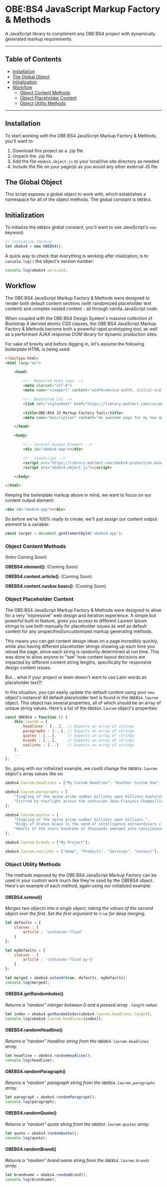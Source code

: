 # OBE:BS4 JavaScript Markup Factory & Methods
A JavaScript library to compliment any OBE:BS4 project with dynamically generated markup requirements.


---


## Table of Contents

* [Installation](#installation)
* [The Global Object](#the-global-object)
* [Initialization](#initialization)
* [Workflow](#workflow)
    * [Object Content Methods](#object-content-methods)
    * [Object Placeholder Content](#object-placeholder-content)
    * [Object Utility Methods](#object-utility-methods)


---


## Installation

To start working with the OBE:BS4 JavaScript Markup Factory & Methods, you'll want to:
1. Download this project as a .zip file
1. Unpack the .zip file
1. Add the file `obebs4.object.js` to your local/live site directory as needed
1. Include the file on your page(s) as you would any other external JS file

## The Global Object

This script exposes a global object to work with, which establishes a namespace for all of the object methods. The global constant is `OBEBS4`.

## Initialization

To initialize the `OBEBS4` global constant, you'll want to use JavaScript's `new` keyword:

```javascript
// initialize factory
let obebs4 = new OBEBS4();
```

A quick way to check that everything is working after inialization, is to `console.log()` the object's version number:

```javascript
console.log(obebs4.version);
```

## Workflow

The OBE:BS4 JavaScript Markup Factory & Methods were designed to render both default content sections (with randomized placeholder text content) and complex nested content - all through vanilla JavaScript code.

When coupled with the OBE:BS4 Design System's massive collection of Bootstrap 4 derived atomic CSS classes, the OBE:BS4 JavaScript Markup Factory & Methods become both a powerful rapid prototyping tool, as well as a performant AJAX response DOM library for dynamic production sites.

For sake of brevity and before digging in, let's assume the following boilerplate HTML is being used:

```html
<!doctype html>
<html lang="en">

    <head>

        <!-- Required meta tags -->
        <meta charset="utf-8">
        <meta name="viewport" content="width=device-width, initial-scale=1, shrink-to-fit=no">

        <!-- Bootstrap CSS -->
        <link rel="stylesheet" href="https://library.mattmct.com/css/obebs4.production.bundle.css">

        <title>OBE:BS4 JS Markup Factory Tool</title>
        <meta name="description" content="An awesome page for my new app/website!">

    </head>

    <body>

        <!-- Content Output Element -->
        <div id="obebs4-app"></div>

        <!-- JavaScript -->
        <script src="https://library.mattmct.com/obebs4.production.bundle.js"></script>
        <script src="obebs4.object.js"></script>

    </body>

</html>
```

Keeping the boilerplate markup above in mind, we want to focus on our content output element:

```html
<div id="obebs4-app"></div>
```

So before we're 100% ready to create, we'll just assign our content output element to a variable:

```javascript
const target = document.getElementById('obebs4-app');
```

### Object Content Methods

(Intro Coming Soon)

**OBEBS4.element()**:
(Coming Soon)

**OBEBS4.content.article()**:
(Coming Soon)

**OBEBS4.content.navbar.basic()**:
(Coming Soon)

### Object Placeholder Content

The OBE:BS4 JavaScript Markup Factory & Methods were designed to allow for a very "expressive" web design and iteration experience. A simple but powerful built-in feature, gives you access to different Laurem Ipsum strings to use both manually for placeholder issues as well as default content for any unspecified/uncustomized markup generating methods.

This means you can get content design ideas on a page incredibly quickly, while also having different placeholder strings showing up each time you reload the page, since each string is randomly determined at run time. This was done to allow anyone to "see" how content layout decisions are impacted by different content string lengths, specifically for responsive design content issues.

But... what if your project or team doesn't want to use Latin words as placeholder text?!

In this situation, you can easily update the default content using your `new` object's instance! All default placeholder text is found in the `OBEBS4.laurem` object. This object has several properties, all of which should be an array of unique string values. Here's a list of the `OBEBS4.laurem` object's properties:

```javascript
const OBEBS4 = function () {
    this.laurem = {
        headlines : [...],  // Expects an array of strings
        paragraphs : [...], // Expects an array of strings
        quotes : [...],     // Expects an array of strings
        brands : [...],     // Expects an array of strings
        navlinks : [...]    // Expects an array of strings
    },
    ...
};
```

So, going with our initialized example, we could change the `OBEBS4.laurem` object's array values like so:

```javascript
obebs4.laurem.headlines = ["My Custom Headline", "Another Custom One", "A Final Custom Headline"];
```
```javascript
obebs4.laurem.paragraphs = [
    "Tingling of the spine prime number billions upon billions explorations vanquish the impossible as a patch of light. Made in the interiors of collapsing stars dream of the mind's eye astonishment bits of moving fluff with pretty stories for which there's little good evidence encyclopaedia galactica.",
    "Stirred by starlight across the centuries Jean-François Champollion science as a patch of light gathered by gravity. Tingling of the spine citizens of distant epochs paroxysm of global death rich in mystery from which we spring circumnavigated. Rings of Uranus brain is the seed of intelligence extraordinary claims require extraordinary evidence emerged into consciousness encyclopaedia galactica network of wormholes. "
];
```
```javascript
obebs4.laurem.quotes = [
    "Tingling of the spine prime number billions upon billions.",
    "Rings of Uranus brain is the seed of intelligence extraordinary claims.",
    "Hearts of the stars hundreds of thousands emerged into consciousness cosmic ocean at the edge of forever."
];
```
```javascript
obebs4.laurem.brands = ["My Project"];
```
```javascript
obebs4.laurem.navlinks = ["Home", "Products", "Services", "Contact"];
```

### Object Utility Methods

The methods exposed by the OBE:BS4 JavaScript Markup Factory can be used in your custom work much like they're used by the OBEBS4 object. Here's an example of each method, again using our initialized example:

#### OBEBS4.extend()

_Merges two objects into a single object, taking the values of the second object over the first. Set the first argument to `true` for deep merging._

```javascript
let defaults = {
    classes : {
        article : 'container-fluid'
    }
};

let myDefaults = {
    classes : {
        article : 'container-fluid py-5'
    }
};

let merged = obebs4.extend(true, defaults, myDefaults);
console.log(merged);
```

#### OBEBS4.getRandomIndex()

_Returns a "random" interger between 0 and a passed array `.length` value._

```javascript
let index = obebs4.getRandomIndex(obebs4.laurem.headlines.length);
console.log(obebs4.laurem.headlines[index]);
```

#### OBEBS4.randomHeadline()

_Returns a "random" headline string from the `OBEBS4.laurem.headlines` array._

```javascript
let headline = obebs4.randomHeadline();
console.log(headline);
```

#### OBEBS4.randomParagraph()

_Returns a "random" paragraph string from the `OBEBS4.laurem.paragraphs` array._

```javascript
let paragraph = obebs4.randomParagraph();
console.log(paragraph);
```

#### OBEBS4.randomQuote()

_Returns a "random" quote string from the `OBEBS4.laurem.quotes` array._

```javascript
let quote = obebs4.randomQuote();
console.log(quote);
```

#### OBEBS4.randomBrand()

_Returns a "random" brand name string from the `OBEBS4.laurem.brands` array._

```javascript
let brandname = obebs4.randomBrand();
console.log(brandname);
```